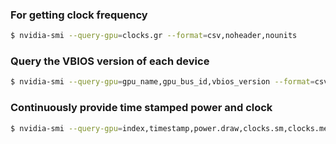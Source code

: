 ### For getting clock frequency   
```bash
$ nvidia-smi --query-gpu=clocks.gr --format=csv,noheader,nounits
```

### Query the VBIOS version of each device

```bash
$ nvidia-smi --query-gpu=gpu_name,gpu_bus_id,vbios_version --format=csv
```

### Continuously provide time stamped power and clock

```bash
$ nvidia-smi --query-gpu=index,timestamp,power.draw,clocks.sm,clocks.mem,clocks.gr --format=csv -l 1
```